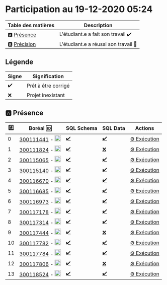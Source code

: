 # Participation au 19-12-2020 05:24

| Table des matières            | Description                                             |
|-------------------------------|---------------------------------------------------------|
| :a: [Présence](#a-présence)   | L'étudiant.e a fait son travail    :heavy_check_mark:   |
| :b: [Précision](#b-précision) | L'étudiant.e a réussi son travail  :tada:               |

## Légende

| Signe              | Signification                 |
|--------------------|-------------------------------|
| :heavy_check_mark: | Prêt à être corrigé           |
| :x:                | Projet inexistant             |

## :a: Présence

|:hash:| Boréal :id:                | SQL Schema    | SQL Data | Actions |
|------|----------------------------|---------------|----------|---------|
| 0 | [300111441](../300111441) - <image src='https://avatars0.githubusercontent.com/u/55207099?s=460&v=4' width=20 height=20></image> | [:heavy_check_mark:](../300111441/300111441-schema.sql) | [:heavy_check_mark:](../300111441/300111441-data.sql) | [:gear: Exécution](https://github.com/CollegeBoreal/INF1006-202-20A-01/actions?query=workflow:3.DDL-DCL-300111441) |
| 1 | [300111824](../300111824) - <image src='https://avatars0.githubusercontent.com/u/54911706?s=460&v=4' width=20 height=20></image> | [:heavy_check_mark:](../300111824/300111824-schema.sql) | [:x:](../300111824/300111824-data.sql) | [:gear: Exécution](https://github.com/CollegeBoreal/INF1006-202-20A-01/actions?query=workflow:3.DDL-DCL-300111824) |
| 2 | [300115065](../300115065) - <image src='https://avatars0.githubusercontent.com/u/54910778?s=460&v=4' width=20 height=20></image> | [:heavy_check_mark:](../300115065/300115065-schema.sql) | [:heavy_check_mark:](../300115065/300115065-data.sql) | [:gear: Exécution](https://github.com/CollegeBoreal/INF1006-202-20A-01/actions?query=workflow:3.DDL-DCL-300115065) |
| 3 | [300115140](../300115140) - <image src='https://avatars0.githubusercontent.com/u/54910329?s=460&v=4' width=20 height=20></image> | [:heavy_check_mark:](../300115140/300115140-schema.sql) | [:heavy_check_mark:](../300115140/300115140-data.sql) | [:gear: Exécution](https://github.com/CollegeBoreal/INF1006-202-20A-01/actions?query=workflow:3.DDL-DCL-300115140) |
| 4 | [300116670](../300116670) - <image src='https://avatars0.githubusercontent.com/u/55238107?s=460&v=4' width=20 height=20></image> | [:heavy_check_mark:](../300116670/300116670-schema.sql) | [:heavy_check_mark:](../300116670/300116670-data.sql) | [:gear: Exécution](https://github.com/CollegeBoreal/INF1006-202-20A-01/actions?query=workflow:3.DDL-DCL-300116670) |
| 5 | [300116685](../300116685) - <image src='https://avatars0.githubusercontent.com/u/54910751?s=460&v=4' width=20 height=20></image> | [:heavy_check_mark:](../300116685/300116685-schema.sql) | [:heavy_check_mark:](../300116685/300116685-data.sql) | [:gear: Exécution](https://github.com/CollegeBoreal/INF1006-202-20A-01/actions?query=workflow:3.DDL-DCL-300116685) |
| 6 | [300116973](../300116973) - <image src='https://avatars0.githubusercontent.com/u/54910252?s=460&v=4' width=20 height=20></image> | [:heavy_check_mark:](../300116973/300116973-schema.sql) | [:heavy_check_mark:](../300116973/300116973-data.sql) | [:gear: Exécution](https://github.com/CollegeBoreal/INF1006-202-20A-01/actions?query=workflow:3.DDL-DCL-300116973) |
| 7 | [300117178](../300117178) - <image src='https://avatars0.githubusercontent.com/u/54910937?s=460&v=4' width=20 height=20></image> | [:heavy_check_mark:](../300117178/300117178-schema.sql) | [:heavy_check_mark:](../300117178/300117178-data.sql) | [:gear: Exécution](https://github.com/CollegeBoreal/INF1006-202-20A-01/actions?query=workflow:3.DDL-DCL-300117178) |
| 8 | [300117314](../300117314) - <image src='https://avatars0.githubusercontent.com/u/54910700?s=460&v=4' width=20 height=20></image> | [:heavy_check_mark:](../300117314/300117314-schema.sql) | [:heavy_check_mark:](../300117314/300117314-data.sql) | [:gear: Exécution](https://github.com/CollegeBoreal/INF1006-202-20A-01/actions?query=workflow:3.DDL-DCL-300117314) |
| 9 | [300117444](../300117444) - <image src='https://avatars0.githubusercontent.com/u/54910261?s=460&v=4' width=20 height=20></image> | [:heavy_check_mark:](../300117444/300117444-schema.sql) | [:x:](../300117444/300117444-data.sql) | [:gear: Exécution](https://github.com/CollegeBoreal/INF1006-202-20A-01/actions?query=workflow:3.DDL-DCL-300117444) |
| 10 | [300117782](../300117782) - <image src='https://avatars0.githubusercontent.com/u/56364697?s=460&v=4' width=20 height=20></image> | [:heavy_check_mark:](../300117782/300117782-schema.sql) | [:heavy_check_mark:](../300117782/300117782-data.sql) | [:gear: Exécution](https://github.com/CollegeBoreal/INF1006-202-20A-01/actions?query=workflow:3.DDL-DCL-300117782) |
| 11 | [300117784](../300117784) - <image src='https://avatars0.githubusercontent.com/u/54910102?s=460&v=4' width=20 height=20></image> | [:heavy_check_mark:](../300117784/300117784-schema.sql) | [:heavy_check_mark:](../300117784/300117784-data.sql) | [:gear: Exécution](https://github.com/CollegeBoreal/INF1006-202-20A-01/actions?query=workflow:3.DDL-DCL-300117784) |
| 12 | [300117806](../300117806) - <image src='https://avatars0.githubusercontent.com/u/54910103?s=460&v=4' width=20 height=20></image> | [:heavy_check_mark:](../300117806/300117806-schema.sql) | [:x:](../300117806/300117806-data.sql) | [:gear: Exécution](https://github.com/CollegeBoreal/INF1006-202-20A-01/actions?query=workflow:3.DDL-DCL-300117806) |
| 13 | [300118524](../300118524) - <image src='https://avatars0.githubusercontent.com/u/56364857?s=460&v=4' width=20 height=20></image> | [:heavy_check_mark:](../300118524/300118524-schema.sql) | [:heavy_check_mark:](../300118524/300118524-data.sql) | [:gear: Exécution](https://github.com/CollegeBoreal/INF1006-202-20A-01/actions?query=workflow:3.DDL-DCL-300118524) |
